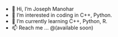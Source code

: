 - 👋 Hi, I’m Joseph Manohar
- 👀 I’m interested in coding in C++, Python.
- 🌱 I’m currently learning C++, Python, R.
- 📫 Reach me ... @(available soon)

<!---
Joseph-Manohar/Joseph-Manohar is a ✨ special ✨ repository because its `README.md` (this file) appears on your GitHub profile.
You can click the Preview link to take a look at your changes.
--->

